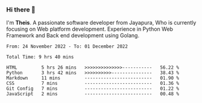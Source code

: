 ### Hi there 👋

I'm <b>Theis</b>. A passionate software developer from Jayapura, Who is currently focusing on Web platform development. Experience in Python Web Framework and Back end development using Golang.

 
 <!--START_SECTION:waka-->

```text
From: 24 November 2022 - To: 01 December 2022

Total Time: 9 hrs 40 mins

HTML         5 hrs 26 mins   >>>>>>>>>>>>>>-----------   56.22 %
Python       3 hrs 42 mins   >>>>>>>>>>---------------   38.43 %
Markdown     11 mins         -------------------------   01.90 %
CSS          7 mins          -------------------------   01.36 %
Git Config   7 mins          -------------------------   01.22 %
JavaScript   2 mins          -------------------------   00.48 %
```

<!--END_SECTION:waka-->
